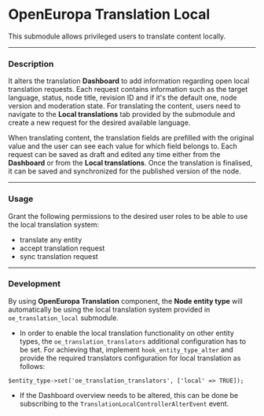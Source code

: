 # OpenEuropa Translation Local

This submodule allows privileged users to translate content locally.

***

### Description
It alters the translation <strong>Dashboard</strong> to add information regarding open local translation requests.
Each request contains information such as the target language, status, node title, revision ID and
if it's the default one, node version and moderation state.
For translating the content, users need to navigate to the <strong>Local translations</strong> tab provided
by the submodule and create a new request for the desired available language.

When translating content, the translation fields are prefilled with the original value and the user
can see each value for which field belongs to. Each request can be saved as draft and edited any time either
from the <strong>Dashboard</strong> or from the <strong>Local translations</strong>. Once the translation
is finalised, it can be saved and synchronized for the published version of the node.

***

### Usage
Grant the following permissions to the desired user roles to be able to use the local translation system:
- translate any entity
- accept translation request
- sync translation request

***

### Development
By using <strong>OpenEuropa Translation</strong> component, the <strong>Node entity type</strong> will automatically be using the
local translation system provided in `oe_translation_local` submodule.
- In order to enable the local translation functionality on other entity types, the `oe_translation_translators`
additional configuration has to be set. For achieving that, implement `hook_entity_type_alter` and provide the required
translators configuration for local translation as follows:
```angular2html
$entity_type->set('oe_translation_translators', ['local' => TRUE]);
```
- If the Dashboard overview needs to be altered, this can be done be subscribing to the `TranslationLocalControllerAlterEvent`
event.
